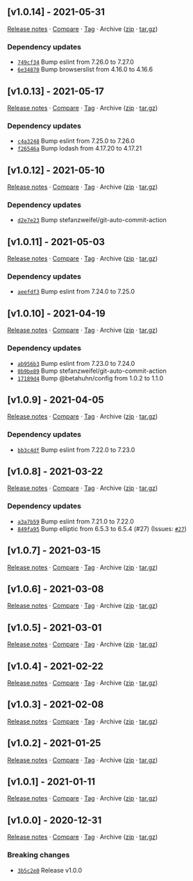 ## [v1.0.14] - 2021-05-31

[Release notes](https://github.com/BetaHuhn/feedback-js/releases/tag/v1.0.14) · [Compare](https://github.com/BetaHuhn/feedback-js/compare/v1.0.13...v1.0.14) · [Tag](https://github.com/BetaHuhn/feedback-js/tree/v1.0.14) · Archive ([zip](https://github.com/BetaHuhn/feedback-js/archive/v1.0.14.zip) · [tar.gz](https://github.com/BetaHuhn/feedback-js/archive/v1.0.14.tar.gz))

### Dependency updates

- [`749cf34`](https://github.com/BetaHuhn/feedback-js/commit/749cf34)  Bump eslint from 7.26.0 to 7.27.0
- [`6e34870`](https://github.com/BetaHuhn/feedback-js/commit/6e34870)  Bump browserslist from 4.16.0 to 4.16.6

## [v1.0.13] - 2021-05-17

[Release notes](https://github.com/BetaHuhn/feedback-js/releases/tag/v1.0.13) · [Compare](https://github.com/BetaHuhn/feedback-js/compare/v1.0.12...v1.0.13) · [Tag](https://github.com/BetaHuhn/feedback-js/tree/v1.0.13) · Archive ([zip](https://github.com/BetaHuhn/feedback-js/archive/v1.0.13.zip) · [tar.gz](https://github.com/BetaHuhn/feedback-js/archive/v1.0.13.tar.gz))

### Dependency updates

- [`c4a3248`](https://github.com/BetaHuhn/feedback-js/commit/c4a3248)  Bump eslint from 7.25.0 to 7.26.0
- [`f26546a`](https://github.com/BetaHuhn/feedback-js/commit/f26546a)  Bump lodash from 4.17.20 to 4.17.21

## [v1.0.12] - 2021-05-10

[Release notes](https://github.com/BetaHuhn/feedback-js/releases/tag/v1.0.12) · [Compare](https://github.com/BetaHuhn/feedback-js/compare/v1.0.11...v1.0.12) · [Tag](https://github.com/BetaHuhn/feedback-js/tree/v1.0.12) · Archive ([zip](https://github.com/BetaHuhn/feedback-js/archive/v1.0.12.zip) · [tar.gz](https://github.com/BetaHuhn/feedback-js/archive/v1.0.12.tar.gz))

### Dependency updates

- [`d2e7e23`](https://github.com/BetaHuhn/feedback-js/commit/d2e7e23)  Bump stefanzweifel/git-auto-commit-action

## [v1.0.11] - 2021-05-03

[Release notes](https://github.com/BetaHuhn/feedback-js/releases/tag/v1.0.11) · [Compare](https://github.com/BetaHuhn/feedback-js/compare/v1.0.10...v1.0.11) · [Tag](https://github.com/BetaHuhn/feedback-js/tree/v1.0.11) · Archive ([zip](https://github.com/BetaHuhn/feedback-js/archive/v1.0.11.zip) · [tar.gz](https://github.com/BetaHuhn/feedback-js/archive/v1.0.11.tar.gz))

### Dependency updates

- [`aeefdf3`](https://github.com/BetaHuhn/feedback-js/commit/aeefdf3)  Bump eslint from 7.24.0 to 7.25.0

## [v1.0.10] - 2021-04-19

[Release notes](https://github.com/BetaHuhn/feedback-js/releases/tag/v1.0.10) · [Compare](https://github.com/BetaHuhn/feedback-js/compare/v1.0.9...v1.0.10) · [Tag](https://github.com/BetaHuhn/feedback-js/tree/v1.0.10) · Archive ([zip](https://github.com/BetaHuhn/feedback-js/archive/v1.0.10.zip) · [tar.gz](https://github.com/BetaHuhn/feedback-js/archive/v1.0.10.tar.gz))

### Dependency updates

- [`ab956b3`](https://github.com/BetaHuhn/feedback-js/commit/ab956b3)  Bump eslint from 7.23.0 to 7.24.0
- [`0b9be89`](https://github.com/BetaHuhn/feedback-js/commit/0b9be89)  Bump stefanzweifel/git-auto-commit-action
- [`17189d4`](https://github.com/BetaHuhn/feedback-js/commit/17189d4)  Bump @betahuhn/config from 1.0.2 to 1.1.0

## [v1.0.9] - 2021-04-05

[Release notes](https://github.com/BetaHuhn/feedback-js/releases/tag/v1.0.9) · [Compare](https://github.com/BetaHuhn/feedback-js/compare/v1.0.8...v1.0.9) · [Tag](https://github.com/BetaHuhn/feedback-js/tree/v1.0.9) · Archive ([zip](https://github.com/BetaHuhn/feedback-js/archive/v1.0.9.zip) · [tar.gz](https://github.com/BetaHuhn/feedback-js/archive/v1.0.9.tar.gz))

### Dependency updates

- [`bb3c4df`](https://github.com/BetaHuhn/feedback-js/commit/bb3c4df)  Bump eslint from 7.22.0 to 7.23.0

## [v1.0.8] - 2021-03-22

[Release notes](https://github.com/BetaHuhn/feedback-js/releases/tag/v1.0.8) · [Compare](https://github.com/BetaHuhn/feedback-js/compare/v1.0.7...v1.0.8) · [Tag](https://github.com/BetaHuhn/feedback-js/tree/v1.0.8) · Archive ([zip](https://github.com/BetaHuhn/feedback-js/archive/v1.0.8.zip) · [tar.gz](https://github.com/BetaHuhn/feedback-js/archive/v1.0.8.tar.gz))

### Dependency updates

- [`a3a7b59`](https://github.com/BetaHuhn/feedback-js/commit/a3a7b59)  Bump eslint from 7.21.0 to 7.22.0
- [`849fa95`](https://github.com/BetaHuhn/feedback-js/commit/849fa95)  Bump elliptic from 6.5.3 to 6.5.4 (#27)
(Issues: [`#27`](https://github.com/BetaHuhn/feedback-js/issues/27))

## [v1.0.7] - 2021-03-15

[Release notes](https://github.com/BetaHuhn/feedback-js/releases/tag/v1.0.7) · [Compare](https://github.com/BetaHuhn/feedback-js/compare/v1.0.6...v1.0.7) · [Tag](https://github.com/BetaHuhn/feedback-js/tree/v1.0.7) · Archive ([zip](https://github.com/BetaHuhn/feedback-js/archive/v1.0.7.zip) · [tar.gz](https://github.com/BetaHuhn/feedback-js/archive/v1.0.7.tar.gz))

## [v1.0.6] - 2021-03-08

[Release notes](https://github.com/BetaHuhn/feedback-js/releases/tag/v1.0.6) · [Compare](https://github.com/BetaHuhn/feedback-js/compare/v1.0.5...v1.0.6) · [Tag](https://github.com/BetaHuhn/feedback-js/tree/v1.0.6) · Archive ([zip](https://github.com/BetaHuhn/feedback-js/archive/v1.0.6.zip) · [tar.gz](https://github.com/BetaHuhn/feedback-js/archive/v1.0.6.tar.gz))

## [v1.0.5] - 2021-03-01

[Release notes](https://github.com/BetaHuhn/feedback-js/releases/tag/v1.0.5) · [Compare](https://github.com/BetaHuhn/feedback-js/compare/v1.0.4...v1.0.5) · [Tag](https://github.com/BetaHuhn/feedback-js/tree/v1.0.5) · Archive ([zip](https://github.com/BetaHuhn/feedback-js/archive/v1.0.5.zip) · [tar.gz](https://github.com/BetaHuhn/feedback-js/archive/v1.0.5.tar.gz))

## [v1.0.4] - 2021-02-22

[Release notes](https://github.com/BetaHuhn/feedback-js/releases/tag/v1.0.4) · [Compare](https://github.com/BetaHuhn/feedback-js/compare/v1.0.3...v1.0.4) · [Tag](https://github.com/BetaHuhn/feedback-js/tree/v1.0.4) · Archive ([zip](https://github.com/BetaHuhn/feedback-js/archive/v1.0.4.zip) · [tar.gz](https://github.com/BetaHuhn/feedback-js/archive/v1.0.4.tar.gz))

## [v1.0.3] - 2021-02-08

[Release notes](https://github.com/BetaHuhn/feedback-js/releases/tag/v1.0.3) · [Compare](https://github.com/BetaHuhn/feedback-js/compare/v1.0.2...v1.0.3) · [Tag](https://github.com/BetaHuhn/feedback-js/tree/v1.0.3) · Archive ([zip](https://github.com/BetaHuhn/feedback-js/archive/v1.0.3.zip) · [tar.gz](https://github.com/BetaHuhn/feedback-js/archive/v1.0.3.tar.gz))

## [v1.0.2] - 2021-01-25

[Release notes](https://github.com/BetaHuhn/feedback-js/releases/tag/v1.0.2) · [Compare](https://github.com/BetaHuhn/feedback-js/compare/v1.0.1...v1.0.2) · [Tag](https://github.com/BetaHuhn/feedback-js/tree/v1.0.2) · Archive ([zip](https://github.com/BetaHuhn/feedback-js/archive/v1.0.2.zip) · [tar.gz](https://github.com/BetaHuhn/feedback-js/archive/v1.0.2.tar.gz))

## [v1.0.1] - 2021-01-11

[Release notes](https://github.com/BetaHuhn/feedback-js/releases/tag/v1.0.1) · [Compare](https://github.com/BetaHuhn/feedback-js/compare/v1.0.0...v1.0.1) · [Tag](https://github.com/BetaHuhn/feedback-js/tree/v1.0.1) · Archive ([zip](https://github.com/BetaHuhn/feedback-js/archive/v1.0.1.zip) · [tar.gz](https://github.com/BetaHuhn/feedback-js/archive/v1.0.1.tar.gz))

## [v1.0.0] - 2020-12-31

[Release notes](https://github.com/BetaHuhn/feedback-js/releases/tag/v1.0.0) · [Compare](https://github.com/BetaHuhn/feedback-js/compare/v0.3.1...v1.0.0) · [Tag](https://github.com/BetaHuhn/feedback-js/tree/v1.0.0) · Archive ([zip](https://github.com/BetaHuhn/feedback-js/archive/v1.0.0.zip) · [tar.gz](https://github.com/BetaHuhn/feedback-js/archive/v1.0.0.tar.gz))

### Breaking changes

- [`3b5c2e0`](https://github.com/BetaHuhn/feedback-js/commit/3b5c2e0)  Release v1.0.0
